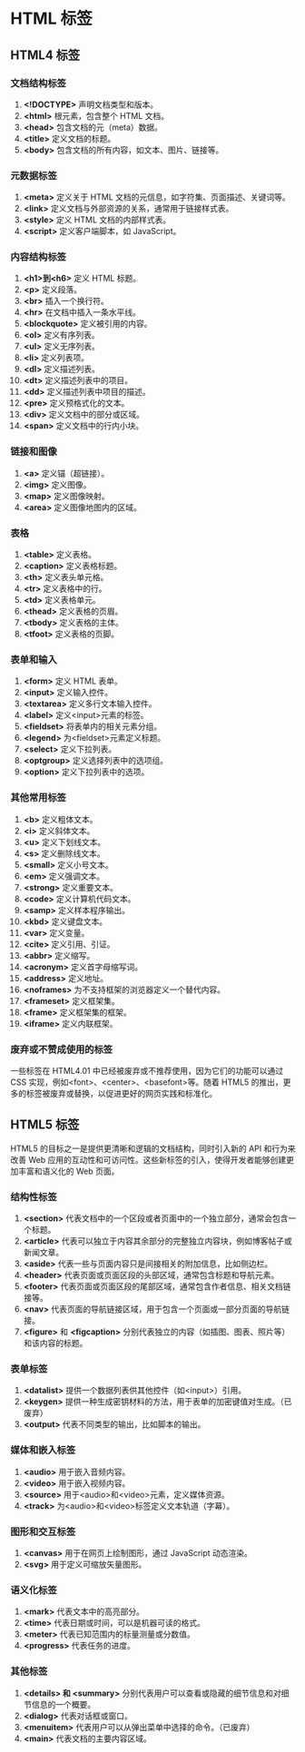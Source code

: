# HTML 标签

## HTML4 标签

### 文档结构标签

1. **\<!DOCTYPE\>**
   声明文档类型和版本。
2. **\<html\>**
   根元素，包含整个 HTML 文档。
3. **\<head\>**
   包含文档的元（meta）数据。
4. **\<title\>**
   定义文档的标题。
5. **\<body\>**
   包含文档的所有内容，如文本、图片、链接等。

### 元数据标签

1. **\<meta\>**
   定义关于 HTML 文档的元信息，如字符集、页面描述、关键词等。
2. **\<link\>**
   定义文档与外部资源的关系，通常用于链接样式表。
3. **\<style\>**
   定义 HTML 文档的内部样式表。
4. **\<script\>**
   定义客户端脚本，如 JavaScript。

### 内容结构标签

1. **\<h1\>到\<h6\>**
   定义 HTML 标题。
2. **\<p\>**
   定义段落。
3. **\<br\>**
   插入一个换行符。
4. **\<hr\>**
   在文档中插入一条水平线。
5. **\<blockquote\>**
   定义被引用的内容。
6. **\<ol\>**
   定义有序列表。
7. **\<ul\>**
   定义无序列表。
8. **\<li\>**
   定义列表项。
9. **\<dl\>**
   定义描述列表。
10. **\<dt\>**
    定义描述列表中的项目。
11. **\<dd\>**
    定义描述列表中项目的描述。
12. **\<pre\>**
    定义预格式化的文本。
13. **\<div\>**
    定义文档中的部分或区域。
14. **\<span\>**
    定义文档中的行内小块。

### 链接和图像

1. **\<a\>**
   定义锚（超链接）。
2. **\<img\>**
   定义图像。
3. **\<map\>**
   定义图像映射。
4. **\<area\>**
   定义图像地图内的区域。

### 表格

1. **\<table\>**
   定义表格。
2. **\<caption\>**
   定义表格标题。
3. **\<th\>**
   定义表头单元格。
4. **\<tr\>**
   定义表格中的行。
5. **\<td\>**
   定义表格单元。
6. **\<thead\>**
   定义表格的页眉。
7. **\<tbody\>**
   定义表格的主体。
8. **\<tfoot\>**
   定义表格的页脚。

### 表单和输入

1. **\<form\>**
   定义 HTML 表单。
2. **\<input\>**
   定义输入控件。
3. **\<textarea\>**
   定义多行文本输入控件。
4. **\<label\>**
   定义\<input\>元素的标签。
5. **\<fieldset\>**
   将表单内的相关元素分组。
6. **\<legend\>**
   为\<fieldset\>元素定义标题。
7. **\<select\>**
   定义下拉列表。
8. **\<optgroup\>**
   定义选择列表中的选项组。
9. **\<option\>**
   定义下拉列表中的选项。

### 其他常用标签

1. **\<b\>**
   定义粗体文本。
2. **\<i\>**
   定义斜体文本。
3. **\<u\>**
   定义下划线文本。
4. **\<s\>**
   定义删除线文本。
5. **\<small\>**
   定义小号文本。
6. **\<em\>**
   定义强调文本。
7. **\<strong\>**
   定义重要文本。
8. **\<code\>**
   定义计算机代码文本。
9. **\<samp\>**
   定义样本程序输出。
10. **\<kbd\>**
    定义键盘文本。
11. **\<var\>**
    定义变量。
12. **\<cite\>**
    定义引用、引证。
13. **\<abbr\>**
    定义缩写。
14. **\<acronym\>**
    定义首字母缩写词。
15. **\<address\>**
    定义地址。
16. **\<noframes\>**
    为不支持框架的浏览器定义一个替代内容。
17. **\<frameset\>**
    定义框架集。
18. **\<frame\>**
    定义框架集的框架。
19. **\<iframe\>**
    定义内联框架。

### 废弃或不赞成使用的标签

一些标签在 HTML4.01 中已经被废弃或不推荐使用，因为它们的功能可以通过 CSS 实现，例如\<font\>、\<center\>、\<basefont\>等。随着 HTML5 的推出，更多的标签被废弃或替换，以促进更好的网页实践和标准化。

## HTML5 标签

HTML5 的目标之一是提供更清晰和逻辑的文档结构，同时引入新的 API 和行为来改善 Web 应用的互动性和可访问性。这些新标签的引入，使得开发者能够创建更加丰富和语义化的 Web 页面。

### 结构性标签

1. **\<section\>**
   代表文档中的一个区段或者页面中的一个独立部分，通常会包含一个标题。
2. **\<article\>**
   代表可以独立于内容其余部分的完整独立内容块，例如博客帖子或新闻文章。
3. **\<aside\>**
   代表一些与页面内容只是间接相关的附加信息，比如侧边栏。
4. **\<header\>**
   代表页面或页面区段的头部区域，通常包含标题和导航元素。
5. **\<footer\>**
   代表页面或页面区段的尾部区域，通常包含作者信息、相关文档链接等。
6. **\<nav\>**
   代表页面的导航链接区域，用于包含一个页面或一部分页面的导航链接。
7. **\<figure\>** 和 **\<figcaption\>**
   分别代表独立的内容（如插图、图表、照片等）和该内容的标题。

### 表单标签

1. **\<datalist\>**
   提供一个数据列表供其他控件（如\<input\>）引用。
2. **\<keygen\>**
   提供一种生成密钥材料的方法，用于表单的加密键值对生成。（已废弃）
3. **\<output\>**
   代表不同类型的输出，比如脚本的输出。

### 媒体和嵌入标签

1. **\<audio\>**
   用于嵌入音频内容。
2. **\<video\>**
   用于嵌入视频内容。
3. **\<source\>**
   用于\<audio\>和\<video\>元素，定义媒体资源。
4. **\<track\>**
   为\<audio\>和\<video\>标签定义文本轨道（字幕）。

### 图形和交互标签

1. **\<canvas\>**
   用于在网页上绘制图形，通过 JavaScript 动态渲染。
2. **\<svg\>**
   用于定义可缩放矢量图形。

### 语义化标签

1. **\<mark\>**
   代表文本中的高亮部分。
2. **\<time\>**
   代表日期或时间，可以是机器可读的格式。
3. **\<meter\>**
   代表已知范围内的标量测量或分数值。
4. **\<progress\>**
   代表任务的进度。

### 其他标签

1. **\<details\> 和 \<summary\>**
   分别代表用户可以查看或隐藏的细节信息和对细节信息的一个概要。
2. **\<dialog\>**
   代表对话框或窗口。
3. **\<menuitem\>**
   代表用户可以从弹出菜单中选择的命令。（已废弃）
4. **\<main\>**
   代表文档的主要内容区域。
